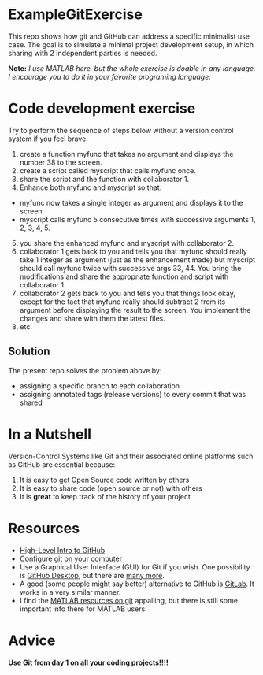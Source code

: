 # ExampleGitExercise
This repo shows how git and GitHub can address a specific minimalist use case. The goal is to simulate a minimal project development setup, in which sharing with 2 independent parties is needed.

**Note:** _I use MATLAB here, but the whole exercise is doable in any language. I encourage you to do it in your favorite programing language._

# Code development exercise
Try to perform the sequence of steps below without a version control system if you feel brave. 

1. create a function myfunc that takes no argument and displays the number 38 to the screen.
2. create a script called myscript that calls myfunc once.
3. share the script and the function with collaborator 1.
4. Enhance both myfunc and myscript so that:  
  - myfunc now takes a single integer as argument and displays it to the screen
  - myscript calls myfunc 5 consecutive times with successive arguments 1, 2, 3, 4, 5.
5. you share the enhanced myfunc and myscript with collaborator 2.
6. collaborator 1 gets back to you and tells you that myfunc should really take 1 integer as argument (just as the enhancement made) but myscript should call myfunc twice with successive args 33, 44. You bring the modifications and share the appropriate function and script with collaborator 1.
7. collaborator 2 gets back to you and tells you that things look okay, except for the fact that myfunc really should subtract 2 from its argument before displaying the result to the screen. You implement the changes and share with them the latest files.
8. etc.

## Solution
The present repo solves the problem above by:
- assigning a specific branch to each collaboration
- assigning annotated tags (release versions) to every commit that was shared

# In a Nutshell
Version-Control Systems like Git and their associated online platforms such as GitHub are essential because:
1. It is easy to get Open Source code written by others
2. It is easy to share code (open source or not) with others
3. It is **great** to keep track of the history of your project

# Resources
- [High-Level Intro to GitHub](https://youtu.be/w3jLJU7DT5E)
- [Configure git on your computer](https://help.github.com/en/github/getting-started-with-github/set-up-git)
- Use a Graphical User Interface (GUI) for Git if you wish. One possibility is [GitHub Desktop](https://help.github.com/en/desktop), but there are [many more](https://www.thewindowsclub.com/git-gui-clients-for-windows).
- A good (some people might say better) alternative to GitHub is [GitLab](https://about.gitlab.com/). It works in a very similar manner.
- I find the [MATLAB resources on git](https://www.mathworks.com/help/matlab/matlab_prog/set-up-git-source-control.html) appalling, but there is still some important info there for MATLAB users.

# Advice
__**Use Git from day 1 on all your coding projects!!!!**__
